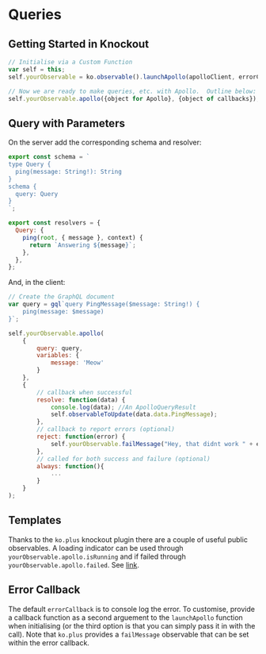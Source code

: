 # Queries

## Getting Started in Knockout
```javascript
// Initialise via a Custom Function
var self = this;
self.yourObservable = ko.observable().launchApollo(apolloClient, errorCallback);

// Now we are ready to make queries, etc. with Apollo.  Outline below:
self.yourObservable.apollo({object for Apollo}, {object of callbacks});
```

## Query with Parameters
On the server add the corresponding schema and resolver:
```javascript
export const schema = `
type Query {
  ping(message: String!): String
}
schema {
  query: Query
}
`;

export const resolvers = {
  Query: {
    ping(root, { message }, context) {
      return `Answering ${message}`;
    },
  },
};
```
And, in the client:
```javascript
// Create the GraphQL document
var query = gql`query PingMessage($message: String!) {
    ping(message: $message)
}`;

self.yourObservable.apollo(
    {
        query: query,
        variables: {
            message: 'Meow'
        }
    },
    {
        // callback when successful
        resolve: function(data) {
            console.log(data); //An ApolloQueryResult
            self.observableToUpdate(data.data.PingMessage);
        },
        // callback to report errors (optional)
        reject: function(error) {
            self.yourObservable.failMessage("Hey, that didnt work " + error);
        },
        // called for both success and failure (optional)
        always: function(){
            ...
        }
    }
);
```

## Templates
Thanks to the `ko.plus` knockout plugin there are a couple of useful public observables.  A loading indicator can be used through `yourObservable.apollo.isRunning` and if failed through `yourObservable.apollo.failed`.  See [link](https://github.com/stevegreatrex/ko.plus/blob/master/README.md#example-implementation).

## Error Callback
The default `errorCallback` is to console log the error.  To customise, provide a callback function as a second arguement to the `launchApollo` function when initialising (or the third option is that you can simply pass it in with the call).  Note that `ko.plus` provides a `failMessage` observable that can be set within the error callback.
